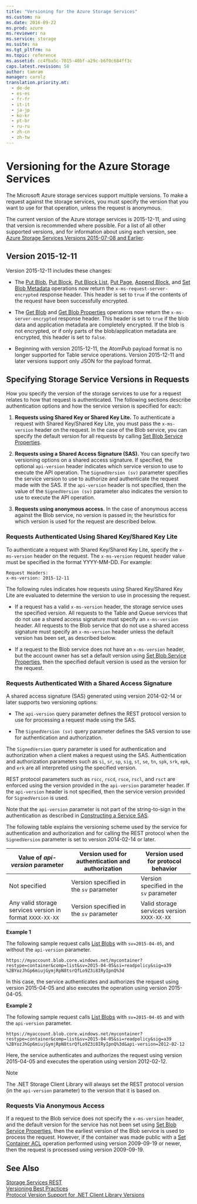 ```yaml
---
title: "Versioning for the Azure Storage Services"
ms.custom: na
ms.date: 2016-09-22
ms.prod: azure
ms.reviewer: na
ms.service: storage
ms.suite: na
ms.tgt_pltfrm: na
ms.topic: reference
ms.assetid: cc4fba5c-7015-40bf-a29c-b6f0c684ff3c
caps.latest.revision: 58
author: tamram
manager: carolz
translation.priority.mt: 
  - de-de
  - es-es
  - fr-fr
  - it-it
  - ja-jp
  - ko-kr
  - pt-br
  - ru-ru
  - zh-cn
  - zh-tw
---
```

# Versioning for the Azure Storage Services
The Microsoft Azure storage services support multiple versions. To make a request against the storage services, you must specify the version that you want to use for that operation, unless the request is anonymous.  
  
 The current version of the Azure storage services is 2015-12-11, and using that version is recommended where possible. For a list of all other supported versions, and for information about using each version, see [Azure Storage Services Versions 2015-07-08 and Earlier](../StorageServicesREST/Azure-Storage-Services-Versions-2015-07-08-and-Earlier.md).  
  
## Version 2015-12-11  
 Version 2015-12-11 includes these changes:  
  
-   The [Put Blob](../StorageServicesREST/Put-Blob.md), [Put Block](../StorageServicesREST/Put-Block.md), [Put Block List](../StorageServicesREST/Put-Block-List.md), [Put Page](../StorageServicesREST/Put-Page.md), [Append Block](../StorageServicesREST/Append-Block.md), and [Set Blob Metadata](../StorageServicesREST/Set-Blob-Metadata.md) operations now return the `x-ms-request-server-encrypted` response header. This header is set to `true` if the contents of the request have been successfully encrypted.  
  
-   The [Get Blob](../StorageServicesREST/Get-Blob.md) and [Get Blob Properties](../StorageServicesREST/Get-Blob-Properties.md) operations now return the `x-ms-server-encrypted` response header. This header is set to `true` if the blob data and application metadata are completely encrypted. If the blob is not encrypted, or if only parts of the blob/application metadata are encrypted, this header is set to `false`.  
  
-   Beginning with version 2015-12-11, the AtomPub payload format is no longer supported for Table service operations. Version 2015-12-11 and later versions support only JSON for the payload format.  
  
## Specifying Storage Service Versions in Requests  
 How you specify the version of the storage services to use for a request relates to how that request is authenticated. The following sections describe authentication options and how the service version is specified for each:  
  
1.  **Requests using Shared Key or Shared Key Lite.** To authenticate a request with Shared Key/Shared Key Lite, you must pass the `x-ms-version` header on the request. In the case of the Blob service, you can specify the default version for all requests by calling [Set Blob Service Properties](../StorageServicesREST/Set-Blob-Service-Properties.md).  
  
2.  **Requests using a Shared Access Signature (SAS).** You can specify two versioning options on a shared access signature. If specified, the   optional `api-version` header indicates which service version to use to execute the API operation. The `SignedVersion (sv)` parameter specifies the service version to use to authorize and authenticate the request made with the SAS. If the `api-version` header is not specified, then the value of the `SignedVersion (sv)` parameter also indicates the version to use to execute the API operation.  
  
3.  **Requests using anonymous access.** In the case of anonymous access against the Blob service, no version is passed in; the heuristics for which version is used for the request are described below.  
  
### Requests Authenticated Using Shared Key/Shared Key Lite  
 To authenticate a request with Shared Key/Shared Key Lite, specify the `x-ms-version` header on the request. The `x-ms-version` request header value must be specified in the format YYYY-MM-DD. For example:  
  
```  
Request Headers:  
x-ms-version: 2015-12-11  
```  
  
 The following rules indicates how requests using Shared Key/Shared Key Lite are evaluated to determine the version to use in processing the request.  
  
-   If a request has a valid `x-ms-version` header, the storage service uses the specified version. All requests to the Table and Queue services that do not use a shared access signature must specify an `x-ms-version` header. All requests to the Blob service that do not use a shared access signature must specify an `x-ms-version` header unless the default version has been set, as described below.  
  
-   If a request to the Blob service does not have an `x-ms-version` header, but the account owner has set a default version using [Set Blob Service Properties](../StorageServicesREST/Set-Blob-Service-Properties.md), then the specified default version is used as the version for the request.  
  
### Requests Authenticated With a Shared Access Signature  
 A shared access signature (SAS) generated using version 2014-02-14 or later supports two versioning options:  
  
-   The `api-version` query parameter defines the REST protocol version to use for processing a request made using the SAS.  
  
-   The `SignedVersion (sv)` query parameter defines the SAS version to use for authentication and authorization.  
  
 The `SignedVersion` query parameter is used for authentication and authorization when a client makes a request using the SAS. Authentication and authorization parameters such as `si`, `sr`, `sp`, `sig`, `st`, `se`, `tn`, `spk`, `srk`, `epk`, and `erk` are all interpreted using the specified version.  
  
 REST protocol parameters such as  `rscc`, `rscd`, `rsce`, `rscl`, and `rsct` are enforced using the version provided in the `api-version` parameter header. If the `api-version` header is not specified, then the service version provided for `SignedVersion` is used.  
  
 Note that the `api-version` parameter is not part of the string-to-sign in the authentication as described in [Constructing a Service SAS](../StorageServicesREST/Constructing-a-Service-SAS.md).  
  
 The following table explains the versioning scheme used by the service for authentication and authorization and for calling the REST protocol when the `SignedVersion` parameter is set to version 2014-02-14 or later.  
  
|Value of *api-version* parameter|Version used for authentication and authorization|Version used for protocol behavior|  
|---------------------------------------|-------------------------------------------------------|----------------------------------------|  
|Not specified|Version specified in the `sv` parameter|Version specified in the `sv` parameter|  
|Any valid storage services version in format `XXXX-XX-XX`|Version specified in the `sv` parameter|Valid storage services version `XXXX-XX-XX`|  
  
 **Example 1**  
  
 The following sample request calls [List Blobs](../StorageServicesREST/List-Blobs.md) with `sv=2015-04-05`, and without the `api-version` parameter.  
  
 `https://myaccount.blob.core.windows.net/mycontainer?restype=container&comp=list&sv=2015-04-05&si=readpolicy&sig=a39 %2BYozJhGp6miujGymjRpN8tsrQfLo9Z3i8IRyIpnQ%3d`  
  
 In this case, the service authenticates and authorizes the request using version 2015-04-05 and also executes the operation using version 2015-04-05.  
  
 **Example 2**  
  
 The following sample request calls [List Blobs](../StorageServicesREST/List-Blobs.md) with `sv=2015-04-05` and with the `api-version` parameter.  
  
 `https://myaccount.blob.core.windows.net/mycontainer?restype=container&comp=list&sv=2015-04-05&si=readpolicy&sig=a39 %2BYozJhGp6miujGymjRpN8tsrQfLo9Z3i8IRyIpnQ%3d&api-version=2012-02-12`  
  
 Here, the service authenticates and authorizes the request using version 2015-04-05 and executes the operation using version 2012-02-12.  
  
> [!NOTE]
>  The .NET Storage Client Library will always set the REST protocol version (in the `api-version` parameter) to the version that it is based on.  
  
### Requests Via Anonymous Access  
 If a request to the Blob service does not specify the `x-ms-version` header, and the default version for the service has not been set using [Set Blob Service Properties](../StorageServicesREST/Set-Blob-Service-Properties.md), then the earliest version of the Blob service is used to process the request. However, if the container was made public with a [Set Container ACL](../StorageServicesREST/Set-Container-ACL.md) operation performed using version 2009-09-19 or newer, then the request is processed using version 2009-09-19.  
  
## See Also  
 [Storage Services REST](../StorageServicesREST/Azure-Storage-Services-REST-API-Reference.md)   
 [Versioning Best Practices](../StorageServicesREST/Versioning-Best-Practices.md)   
 [Protocol Version Support for .NET Client Library Versions](../StorageServicesREST/Protocol-Version-Support-for-.NET-Client-Library-Versions.md)